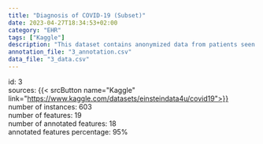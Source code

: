 ```yaml
---
title: "Diagnosis of COVID-19 (Subset)"
date: 2023-04-27T18:34:53+02:00
category: "EHR"
tags: ["Kaggle"]
description: "This dataset contains anonymized data from patients seen at the Hospital Israelita Albert Einstein, at São Paulo, Brazil, and who had  samples collected to perform the SARS-CoV-2 RT-PCR and additional laboratory tests during a visit to the hospital. All data were anonymized following the best international practices and recommendations. All clinical data were standardized to have a mean of zero and a unit standard deviation. "
annotation_file: "3_annotation.csv"
data_file: "3_data.csv"
---
```

id: 3 \
sources: {{< srcButton name="Kaggle" link="https://www.kaggle.com/datasets/einsteindata4u/covid19">}}  \
number of instances: 603 \
number of features: 19 \
number of annotated features: 18 \
annotated features percentage: 95% 
